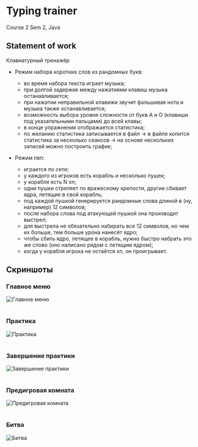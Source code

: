 # Typing trainer
Course 2 Sem 2, Java

## Statement of work
Клавиатурный тренажёр

- Режим набора коротких слов из рандомных букв:
  - во время набора текста играет музыка;
  - при долгой задержке между нажатиями клавиш музыка останавливается;
  - при нажатии неправильной клавижи звучит фальшивая нота и музыка также останавливается;
  - возможность выбора уровня сложности от букв А и О (клавиши под указательными пальцами) до всей клавы;
  - в конце упражнения отображается статистика;
  - по желанию статистика записывается в файл -> в файле копится статистика за несколько сеансов -> на основе нескольких записей можно построить график;

- Режим пвп:
  - играется по сети;
  - у каждого из игроков есть корабль и несколько пушек;
  - у корабля есть N хп;
  - одни пушки стреляет по вражескому крепости, другие сбивает ядра, летящие в свой корабль;
  - под каждой пушкой генерируется рандомные слова длиной в (ну, например) 12 символов;
  - после набора слова под атакующей пушкой она производит выстрел;
  - для выстрела не обязательно набирать все 12 символов, но чем их больше, тем больше урона нанесёт ядро;
  - чтобы сбить ядро, летящее в корабль, нужно быстро набрать это же слово (оно написано рядом с летящим ядром);
  - когда у корабля игрока не остаётся хп, он проигрывает.

## Скриншоты
### Главное меню
![Главное меню](https://i.imgur.com/CDPA94h.png)
<br>
<br>
### Практика
![Практика](https://i.imgur.com/0XY4GPe.png)
<br>
<br>
### Завершение практики
![Завершение практики](https://i.imgur.com/ujvAfpd.png)
<br>
<br>
### Предигровая комната
![Предигровая комната](https://i.imgur.com/SFXtvEF.png)
<br>
<br>
### Битва
![Битва](https://i.imgur.com/OmP9FcR.jpg)